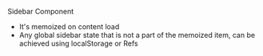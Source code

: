 Sidebar Component
- It's memoized on content load
- Any global sidebar state that is not a part of the memoized item, can be achieved using localStorage or Refs